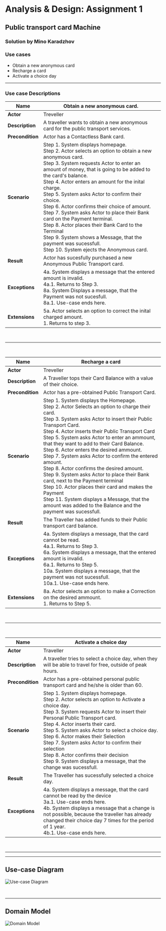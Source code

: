 # Analysis & Design: Assignment 1 
## Public transport card Machine
### Solution by Mino Karadzhov


### Use cases
* Obtain a new anonymous card
* Recharge a card
* Activate a choice day

<hr>

### Use case Descriptions

Name | Obtain a new anonymous card.
----|----
**Actor**|Treveller 
**Description**|A traveller wants to obtain a new anonymous card for the public transport services.
**Precondition**|Actor has a Contactless Bank card.
**Scenario**| Step 1. System displays homepage. <br> Step 2. Actor selects an option to obtain a new anonymous card. <br> Step 3. System requests Actor to enter an amount of money, that is going to be added to the card's balance. <br> Step 4. Actor enters an amount for the inital charge. <br> Step 5. System asks Actor to confirm their choice. <br> Step 6. Actor confirms their choice of amount.<br> Step 7. System asks Actor to place their Bank card on the Payment terminal. <br> Step 8. Actor places their Bank Card to the Terminal <br> Step 9. System shows a Message, that the payment was sucessfull. <br> Step 10. System ejects the Anonymous card.
**Result**|Actor has sucesfully purchased a new Anonymous Public Transport card. 
**Exceptions**|4a. System displays a message that the entered amount is invalid. <br>   4a.1. Returns to Step 3. <br> 8a. System Displays a message, that the Payment was not sucesfull. <br>   8a.1. Use-case ends here.
**Extensions**| 5a. Actor selects an option to correct the inital charged amount. <br>  1. Returns to step 3.

<br>
<hr>
<br>

Name | Recharge a card
----|----
**Actor**|Treveller 
**Description**|A Traveller tops their Card Balance with a value of their choice.
**Precondition**|Actor has a pre-obtained Public Transport Card.
**Scenario**| Step 1. System displays the Homepage. <br> Step 2. Actor Selects an option to charge their card. <br> Step 3. System asks Actor to insert their Public Transport Card. <br>Step 4. Actor inserts their Public Transport Card <br> Step 5. System asks Actor to enter an ammount, that they want to add to their Card Balance. <br> Step 6. Actor enters the desired ammount. <br> Step 7. System asks Actor to confirm the entered amount. <br> Step 8. Actor confirms the desired amount. <br> Step 9. System asks Actor to place their Bank card, next to the Payment terminal <br> Step 10. Actor places their card and makes the Payment <br> Step 11. System displays a Message, that the amount was added to the Balance and the payment was sucessfull.<br>
**Result**|The Traveller has added funds to their Public transport card balance.
**Exceptions**| 4a. System displays a message, that the card cannot be read. <br>   4a.1. Returns to Step 3. <br> 6a. System displays a message, that the entered amount is invalid. <br>  6a.1. Returns to Step 5. <br> 10a. System displays a message, that the payment was not sucessfull. <br>  10a.1. Use-case ends here.
**Extensions**| 8a. Actor selects an option to make a Correction on the desired ammount. <br>   1. Returns to Step 5. <br>

<br>
<hr>
<br>

Name | Activate a choice day
----|----
**Actor**|Traveller
**Description**|A traveller tries to select a choice day, when they will be able to travel for free, outside of peak hours.
**Precondition**|Actor has a pre-obtained personal public transport card and he/she is older than 60.
**Scenario**| Step 1. System displays homepage. <br> Step 2. Actor selects an option to Activate a choice day. <br> Step 3. System requests Actor to insert their Personal Public Transport card. <br> Step 4. Actor inserts their card. <br> Step 5. System asks Actor to select a choice day. <br> Step 6. Actor makes their Selection <br> Step 7. System asks Actor to confirm their selection <br> Step 8. Actor confirms their decision <br> Step 9. System displays a message, that the change was sucessfull.
**Result**|The Traveller has sucessfully selected a choice day. 
**Exceptions**|4a. System displays a message, that the card cannot be read by the device <br> 3a.1. Use-case ends here. <br> 4b. System displays a message that a change is not possible, because the traveller has already changed their choice day 7 times for the period of 1 year. <br> 4b.1. Use-case ends here.

<br>
<hr>
<hr>

## Use-case Diagram
![Use-case Diagram](https://github.com/FontysVenlo/aade-2020-assignments-aade-2020-g04/blob/master/assignment1/Public_Transport_card_Machine_Use_case_Mino_Karadzhov.svg)

<br>
<hr>

## Domain Model
![Domain Model](https://github.com/FontysVenlo/aade-2020-assignments-aade-2020-g04/blob/master/assignment1/Public_transport_card_machine_Domain_model_Mino_Karadzhov.svg)